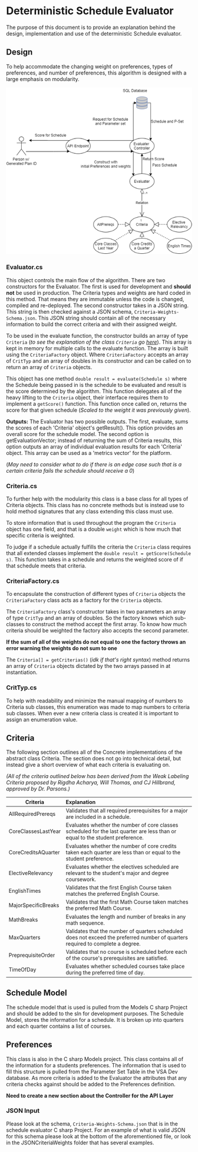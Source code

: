 # Deterministic Schedule Evaluator

The purpose of this document is to provide an explanation behind the design, implementation and use of the deterministic Schedule evaluator.

## Design

To help accommodate the changing weight on preferences, types of preferences, and number of preferences, this algorithm is designed with a large emphasis on modularity.

![](SchedulerEvaluator-V-1.png)

### Evaluator.cs 

This object controls the main flow of the algorithm. There are two constructors for the Evaluator. The first is used for development and __should not__ be used in  production. The Criteria types and weights are hard coded in this method. That means they are immutable unless the code is changed, compiled and re-deployed. The second constructor takes in a JSON string. This string is then checked against a JSON schema, `Criteria-Weights-Schema.json`. This JSON string should contain all of the necessary information to build the correct criteria and with their assigned weight.

To be used in the evaluate function, the constructor builds an array of type `Criteria` (_to see the explanation of the class `Criteria` go [here](#Criteria.cs)_). This array is kept in memory for multiple calls to the evaluate function. The array is built using the `CriteriaFactory` object. Where `CriteriaFactory` accepts an array of `CritTyp` and an array of doubles in its constructor and can be called on to return an array of `Criteria` objects. 

This object has one method `double result = evaluate(Schedule s)` where the Schedule being passed in is the schedule to be evaluated and result is the score determined by the algorithm. This function delegates all of the heavy lifting to the `Criteria` object, their interface requires them to implement a `getScore()` function.  This function once called on, returns the score for that given schedule (_Scaled to the weight it was previously given_). 

__Outputs:__ The Evaluator has two possible outputs. The first, evaluate, sums the scores of each 'Criteria' object's getResult(). This option provides an overall score for the schedule model. The second option is getEvaluationVector; instead of returning the sum of Criteria results, this option outputs an array of individual evaluation results for each 'Criteria' object. This array can be used as a 'metrics vector' for the platform.

(_May need to consider what to do if there is an edge case such that is a certain criteria fails the schedule should receive a 0_) 

### Criteria.cs

To further help with the modularity this class is a base class for all types of Criteria objects. This class has no concrete methods but is instead use to hold method signatures that any class extending this class must use. 

To store information that is used throughout the program the `Criteria` object has one field, and that is a double `weight` which is how much that specific criteria is weighted.

To judge if a schedule actually fulfills the criteria the `Criteria` class requires that all extended classes implement the `double result = getScore(Schedule s)`. This function takes in a schedule and returns the weighted score of if that schedule meets that criteria. 

### CriteriaFactory.cs

To encapsulate the construction of different types of `Criteria` objects the `CriteriaFactory` class acts as a factory for the `Criteria` objects.

The `CriteriaFactory` class's constructor takes in two parameters an array of type `CritTyp` and an array of doubles. So the factory knows which sub-classes to construct the method accept the first array. To know how much criteria should be weighted the factory also accepts the second parameter. 

__If the sum of all of the weights do not equal to one the factory throws an error warning the weights do not sum to one__

The `Criteria[] = getCriterias()` (_idk if that's right syntax_) method returns an array of `Criteria` objects dictated by the two arrays passed in at instantiation. 

### CritTyp.cs

To help with readability and minimize the manual mapping of numbers to Criteria sub classes, this enumeration was made to map numbers to criteria sub classes. When ever a new criteria class is created it is important to assign an enumeration value. 



## Criteria

The following section outlines all of the Concrete implementations of the abstract class Criteria. The section does not go into technical detail, but instead give a short overview of what each criteria is evaluating on. 

_(All of the criteria outlined below has been derived from the Weak Labeling Criteria proposed by Rigdha Acharya, Will Thomas, and CJ Hillbrand, approved by Dr. Parsons.)_

| Criteria            | Explanation                                                  |
| ------------------- | :----------------------------------------------------------- |
| AllRequiredPrereqs  | Validates that all required prerequisites for a major are included in a schedule.|
| CoreClassesLastYear | Evaluates whether the number of core classes scheduled for the last quarter are less than or equal to the student preference. |
| CoreCreditsAQuarter | Evaluates whether the number of core credits taken each quarter are less than or equal to the student preference. |
| ElectiveRelevancy   | Evaluates whether the electives scheduled are relevant to the student's major and degree coursework. |
| EnglishTimes        | Validates that the first English Course taken matches the preferred English Course. |
| MajorSpecificBreaks | Validates that the first Math Course taken matches the preferred Math Course. |
| MathBreaks          | Evaluates the length and number of breaks in any math sequence. |
| MaxQuarters         | Validates that the number of quarters scheduled does not exceed the preferred number of quarters required to complete a degree. |
| PreprequisiteOrder  | Validates that no course is scheduled before each of the course's prerequisites are satisfied. |
| TimeOfDay           | Evaluates whether scheduled courses take place during the preferred time of day. |

## Schedule Model

The schedule model that is used is pulled from the Models C sharp Project and should be added to the sln for development purposes. The Schedule Model, stores the information for a schedule. It is broken up into quarters and each quarter contains a list of courses. 

## Preferences

This class is also in the C sharp Models project. This class contains all of the information for a students preferences. The information that is used to fill this structure is pulled from the Parameter Set Table in the VSA Dev database.  As more criteria is added to the Evaluator the attributes that any criteria checks against should be added to the Preferences definition. 

__Need to create a new section about the Controller for the API Layer__



### JSON Input

Please look at the schema, `Criteria-Weights-Schema.json` that is in the schedule evaluator C sharp Project. For an example of what is valid JSON for this schema please look at the bottom of the aforementioned file, or look in the JSONCriteriaWeights folder that has several examples.